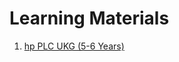 # Learning Materials

1. [hp  PLC UKG (5-6 Years)](https://www.printlearncenter.com/summer-camp/ukg/)
